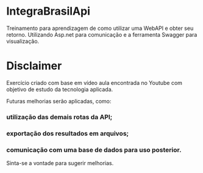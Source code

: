 # IntegraBrasilApi
Treinamento para aprendizagem de como utilizar uma WebAPI e obter seu retorno. Utilizando Asp.net para comunicação e a ferramenta Swagger para visualização.

# Disclaimer
Exercício criado com base em vídeo aula encontrada no Youtube com objetivo de estudo da tecnologia aplicada.

Futuras melhorias serão aplicadas, como:
### utilização das demais rotas da API;
### exportação dos resultados em arquivos;
### comunicação com uma base de dados para uso posterior.

Sinta-se a vontade para sugerir melhorias.
